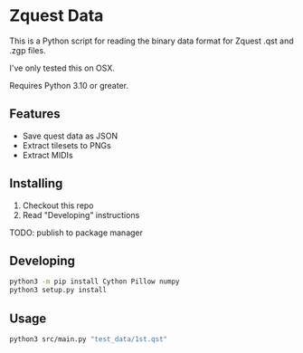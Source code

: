 # Zquest Data

This is a Python script for reading the binary data format for Zquest .qst and .zgp files.

I've only tested this on OSX.

Requires Python 3.10 or greater.

## Features

* Save quest data as JSON
* Extract tilesets to PNGs
* Extract MIDIs

## Installing

1. Checkout this repo
1. Read "Developing" instructions

TODO: publish to package manager

## Developing

```sh
python3 -m pip install Cython Pillow numpy
python3 setup.py install
```

## Usage

```sh
python3 src/main.py "test_data/1st.qst"
```
